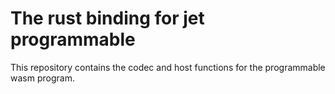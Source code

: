 # The rust binding for jet programmable

This repository contains the codec and host functions for the programmable wasm program.
